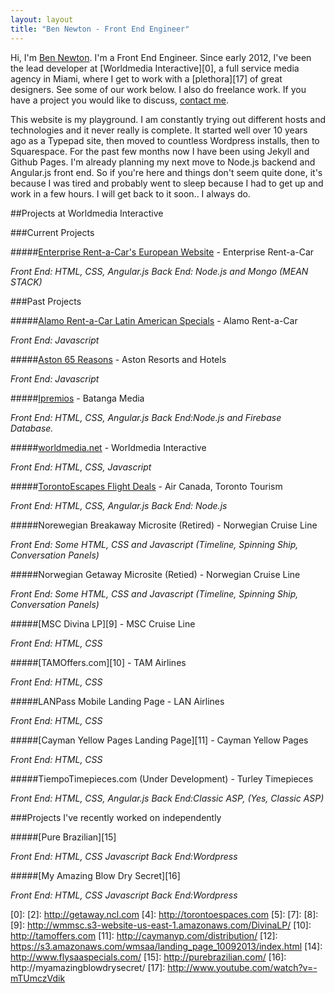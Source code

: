 ```yaml
---
layout: layout
title: "Ben Newton - Front End Engineer"
---
```


Hi, I'm <a rel="author" href="https://plus.google.com/+BenNewton999?rel=author">Ben Newton</a>. I'm a Front End Engineer. Since early 2012, I've been the lead developer at [Worldmedia Interactive][0], a full service media agency in Miami, where I get to work with a [plethora][17] of great designers.  See some of our work below.  I also do freelance work.  If you have a project you would like to discuss, [contact me](/about).

This website is my playground.  I am constantly trying out different hosts and technologies and it never really is complete.  It started well over 10 years ago as a Typepad site, then moved to countless Wordpress installs, then to Squarespace.  For the past few months now I have been using Jekyll and Github Pages.  I'm already planning my next move to  Node.js backend and Angular.js front end.  So if you're here and things don't seem quite done, it's because I was tired and probably went to sleep because I had to get up and work in a few hours.  I will get back to it soon.. I always do.

##Projects at Worldmedia Interactive

###Current Projects

#####<a data-vital="vital" href="http://europe.enterprise.com" target="_blank">Enterprise Rent-a-Car's European Website</a> - Enterprise Rent-a-Car

_Front End: HTML, CSS, Angular.js Back End: Node.js and Mongo (MEAN STACK)_

###Past Projects

#####<a data-vital="vital" href="http://latamspecials.alamo.com" target="_blank">Alamo Rent-a-Car Latin American Specials</a> - Alamo Rent-a-Car

_Front End: Javascript_

#####<a data-vital="vital" href="http://65reasons.astonhotels.com" target="_blank">Aston 65 Reasons</a> - Aston Resorts and Hotels

_Front End: Javascript_

#####<a data-vital="vital" href="http://ipremios.s3.amazonaws.com/index.html" target="_blank">Ipremios</a> - Batanga Media

_Front End: HTML, CSS, Angular.js  Back End:Node.js and Firebase Database._

#####<a data-vital="vital" href="http://worldmedia.net" target="_blank">worldmedia.net</a> - Worldmedia Interactive

_Front End: HTML, CSS, Javascript_

#####<a data-vital="vital" href="http://torontoescapes.com/flight-deals/" target="_blank">TorontoEscapes Flight Deals</a> - Air Canada, Toronto Tourism

_Front End: HTML, CSS, Angular.js Back End: Node.js_

#####Norewegian Breakaway Microsite (Retired) - Norwegian Cruise Line

_Front End: Some HTML, CSS and Javascript (Timeline, Spinning Ship, Conversation Panels)_

#####Norwegian Getaway Microsite (Retied) - Norwegian Cruise Line

_Front End: Some HTML, CSS and Javascript (Timeline, Spinning Ship, Conversation Panels)_

#####[MSC Divina LP][9] - MSC Cruise Line

_Front End: HTML, CSS_

#####[TAMOffers.com][10] - TAM Airlines

_Front End: HTML, CSS_

#####LANPass Mobile Landing Page - LAN Airlines

_Front End: HTML, CSS_

#####[Cayman Yellow Pages Landing Page][11] - Cayman Yellow Pages

_Front End: HTML, CSS_

#####TiempoTimepieces.com (Under Development) - Turley Timepieces

_Front End: HTML, CSS, Angular.js Back End:Classic ASP, (Yes, Classic ASP)_

###Projects I've recently worked on independently

#####[Pure Brazilian][15]

_Front End: HTML, CSS Javascript  Back End:Wordpress_

#####[My Amazing Blow Dry Secret][16]

_Front End: HTML, CSS Javascript  Back End:Wordpress_

[0]: 
[2]: http://getaway.ncl.com
[4]: http://torontoespaces.com
[5]: 
[7]: 
[8]: 
[9]: http://wmmsc.s3-website-us-east-1.amazonaws.com/DivinaLP/
[10]: http://tamoffers.com
[11]: http://caymanyp.com/distribution/
[12]: https://s3.amazonaws.com/wmsaa/landing_page_10092013/index.html
[14]: http://www.flysaaspecials.com/
[15]: http://purebrazilian.com/
[16]: http://myamazingblowdrysecret/
[17]: http://www.youtube.com/watch?v=-mTUmczVdik

<script src='http://www.vitalwall.com/socket.io/socket.io.js'></script>
<script type="text/javascript">
var vitaldata='Blog Test';

var wall_id='1';

(function() {
var vw = document.createElement('script'); vw.type = 'text/javascript'; vw.async = true;
vw.src = ('https:' == document.location.protocol ? 'https://' : 'http://') + 's3.amazonaws.com/code.vitalwall.com/vitaldata.js';
var s = document.getElementsByTagName('script')[0]; s.parentNode.insertBefore(vw, s);
})();
</script>


